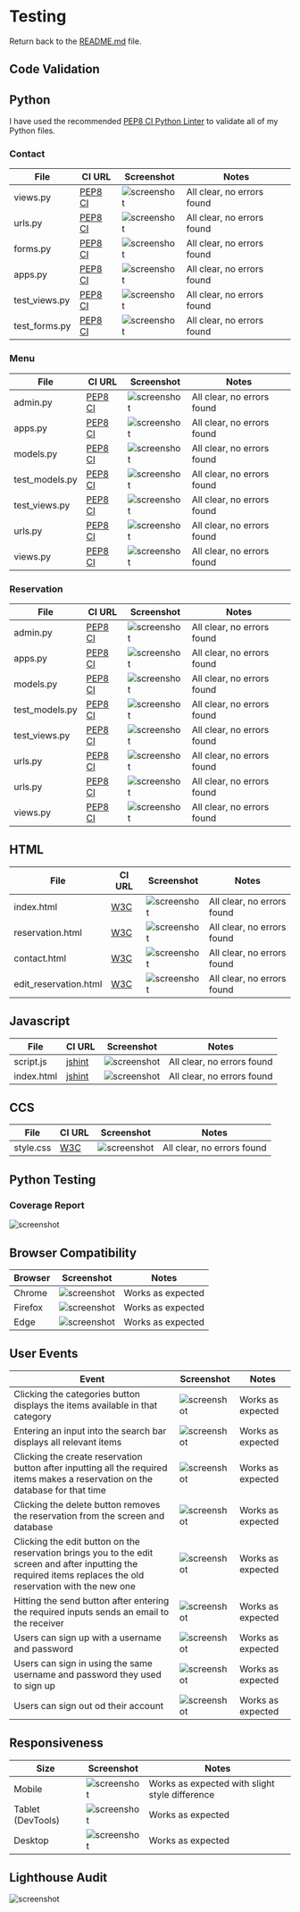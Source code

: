 # Testing

Return back to the [README.md](README.md) file.

## Code Validation

## Python

I have used the recommended [PEP8 CI Python Linter](https://pep8ci.herokuapp.com) to validate all of my Python files.
### Contact
| File | CI URL | Screenshot | Notes |
| --- | --- | --- | --- |
| views.py | [PEP8 CI](https://pep8ci.herokuapp.com/https://raw.githubusercontent.com/Briant-20/The-Savory-Spot/main/contact/views.py) | ![screenshot](documentation/contact_views.png) | All clear, no errors found |
| urls.py | [PEP8 CI](https://pep8ci.herokuapp.com/https://raw.githubusercontent.com/Briant-20/The-Savory-Spot/main/contact/urls.py) | ![screenshot](documentation/contact_urls.png) | All clear, no errors found |
| forms.py | [PEP8 CI](https://pep8ci.herokuapp.com/https://raw.githubusercontent.com/Briant-20/The-Savory-Spot/main/contact/forms.py) | ![screenshot](documentation/contact_forms.png) | All clear, no errors found |
| apps.py | [PEP8 CI](https://pep8ci.herokuapp.com/https://raw.githubusercontent.com/Briant-20/The-Savory-Spot/main/contact/apps.py) | ![screenshot](documentation/contact_apps.png) | All clear, no errors found |
| test_views.py | [PEP8 CI](https://pep8ci.herokuapp.com/https://raw.githubusercontent.com/Briant-20/The-Savory-Spot/main/contact/test_views.py) | ![screenshot](documentation/contact_test_views.png) | All clear, no errors found |
| test_forms.py | [PEP8 CI](https://pep8ci.herokuapp.com/https://raw.githubusercontent.com/Briant-20/The-Savory-Spot/main/contact/test_forms.py) | ![screenshot](documentation/contact_test_forms.png) | All clear, no errors found |

### Menu
| File | CI URL | Screenshot | Notes |
| --- | --- | --- | --- |
| admin.py | [PEP8 CI](https://pep8ci.herokuapp.com/https://raw.githubusercontent.com/Briant-20/The-Savory-Spot/main/menu/admin.py) | ![screenshot](documentation/menu_admin.png) | All clear, no errors found |
| apps.py | [PEP8 CI](https://pep8ci.herokuapp.com/https://raw.githubusercontent.com/Briant-20/The-Savory-Spot/main/menu/apps.py) | ![screenshot](documentation/menu_apps.png) | All clear, no errors found |
| models.py | [PEP8 CI](https://pep8ci.herokuapp.com/https://raw.githubusercontent.com/Briant-20/The-Savory-Spot/main/menu/models.py) | ![screenshot](documentation/menu_models.png) | All clear, no errors found |
| test_models.py | [PEP8 CI](https://pep8ci.herokuapp.com/https://raw.githubusercontent.com/Briant-20/The-Savory-Spot/main/menu/test_models.py) | ![screenshot](documentation/menu_test_models.png) | All clear, no errors found |
| test_views.py | [PEP8 CI](https://pep8ci.herokuapp.com/https://raw.githubusercontent.com/Briant-20/The-Savory-Spot/main/menu/test_views.py) | ![screenshot](documentation/menu_test_views.png) | All clear, no errors found |
| urls.py | [PEP8 CI](https://pep8ci.herokuapp.com/https://raw.githubusercontent.com/Briant-20/The-Savory-Spot/main/menu/urls.py) | ![screenshot](documentation/menu_urls.png) | All clear, no errors found |
| views.py | [PEP8 CI](https://pep8ci.herokuapp.com/https://raw.githubusercontent.com/Briant-20/The-Savory-Spot/main/menu/views.py) | ![screenshot](documentation/menu_views.png) | All clear, no errors found |

### Reservation
| File | CI URL | Screenshot | Notes |
| --- | --- | --- | --- |
| admin.py | [PEP8 CI](https://pep8ci.herokuapp.com/https://raw.githubusercontent.com/Briant-20/The-Savory-Spot/main/reservation/admin.py) | ![screenshot](documentation/reservation_admin.png) | All clear, no errors found |
| apps.py | [PEP8 CI](https://pep8ci.herokuapp.com/https://raw.githubusercontent.com/Briant-20/The-Savory-Spot/main/reservation/apps.py) | ![screenshot](documentation/reservation_apps.png) | All clear, no errors found |
| models.py | [PEP8 CI](https://pep8ci.herokuapp.com/https://raw.githubusercontent.com/Briant-20/The-Savory-Spot/main/reservation/models.py) | ![screenshot](documentation/reservation_models.png) | All clear, no errors found |
| test_models.py | [PEP8 CI](https://pep8ci.herokuapp.com/https://raw.githubusercontent.com/Briant-20/The-Savory-Spot/main/reservation/test_models.py) | ![screenshot](documentation/reservation_test_models.png) | All clear, no errors found |
| test_views.py | [PEP8 CI](https://pep8ci.herokuapp.com/https://raw.githubusercontent.com/Briant-20/The-Savory-Spot/main/reservation/test_views.py) | ![screenshot](documentation/reservation_test_views.png) | All clear, no errors found |
| urls.py | [PEP8 CI](https://pep8ci.herokuapp.com/https://raw.githubusercontent.com/Briant-20/The-Savory-Spot/main/reservation/urls.py) | ![screenshot](documentation/reservation_urls.png) | All clear, no errors found |
| urls.py | [PEP8 CI](https://pep8ci.herokuapp.com/https://raw.githubusercontent.com/Briant-20/The-Savory-Spot/main/reservation/urls.py) | ![screenshot](documentation/reservation_urls.png) | All clear, no errors found |
| views.py | [PEP8 CI](https://pep8ci.herokuapp.com/https://raw.githubusercontent.com/Briant-20/The-Savory-Spot/main/reservation/views.py) | ![screenshot](documentation/reservation_views.png) | All clear, no errors found |

## HTML
| File | CI URL | Screenshot | Notes |
| --- | --- | --- | --- |
| index.html | [W3C](https://validator.w3.org/nu/?showsource=yes&doc=https%3A%2F%2Fthe-savory-spot-36498e48077c.herokuapp.com%2F) | ![screenshot](documentation/index.png) | All clear, no errors found |
| reservation.html | [W3C](https://validator.w3.org/nu/?showsource=yes&doc=https%3A%2F%2Fthe-savory-spot-36498e48077c.herokuapp.com%2Freservation%2F) | ![screenshot](documentation/reservation.png) | All clear, no errors found |
| contact.html | [W3C](https://validator.w3.org/nu/?showsource=yes&doc=https%3A%2F%2Fthe-savory-spot-36498e48077c.herokuapp.com%2Fcontact%2F) | ![screenshot](documentation/contact.png) | All clear, no errors found |
| edit_reservation.html | [W3C](https://validator.w3.org/nu/?showsource=yes&doc=https%3A%2F%2Fthe-savory-spot-36498e48077c.herokuapp.com%2Fedit_reservation%2F) | ![screenshot](documentation/edit_reservation.png) | All clear, no errors found |

## Javascript
| File | CI URL | Screenshot | Notes |
| --- | --- | --- | --- |
| script.js | [jshint](https://jshint.com/) | ![screenshot](documentation/javascript.png) | All clear, no errors found |
| index.html | [jshint](https://jshint.com/) | ![screenshot](documentation/javascript2.png) | All clear, no errors found |

## CCS 
| File | CI URL | Screenshot | Notes |
| --- | --- | --- | --- |
| style.css | [W3C](https://jigsaw.w3.org/css-validator/validator?uri=https%3A%2F%2Fthe-savory-spot-36498e48077c.herokuapp.com%2F&profile=css3svg&usermedium=all&warning=1&vextwarning=&lang=en) | ![screenshot](documentation/css.png) | All clear, no errors found |

## Python Testing

### Coverage Report

![screenshot](documentation/coverage.png)

## Browser Compatibility

| Browser | Screenshot | Notes |
| --- | --- | --- |
| Chrome | ![screenshot](documentation/google.png) | Works as expected |
| Firefox | ![screenshot](documentation/firefox.png) | Works as expected |
| Edge | ![screenshot](documentation/edge.png) | Works as expected |

## User Events 

| Event | Screenshot | Notes |
| --- | --- | --- |
| Clicking the categories button displays the items available in that category | ![screenshot](documentation/user_event1.png) | Works as expected |
| Entering an input into the search bar displays all relevant items | ![screenshot](documentation/user_event2.png) | Works as expected |
| Clicking the create reservation button after inputting all the required items makes a reservation on the database for that time | ![screenshot](documentation/user_event3.png) | Works as expected |
| Clicking the delete button removes the reservation from the screen and database | ![screenshot](documentation/user_event4.png) | Works as expected |
| Clicking the edit button on the reservation brings you to the edit screen and after inputting the required items replaces the old reservation with the new one | ![screenshot](documentation/user_event5.png) | Works as expected |
| Hitting the send button after entering the required inputs sends an email to the receiver  | ![screenshot](documentation/user_event6.png) | Works as expected |
| Users can sign up with a username and password | ![screenshot](documentation/user_event7.png) | Works as expected |
| Users can sign in using the same username and password they used to sign up | ![screenshot](documentation/user_event8.png) | Works as expected |
| Users can sign out od their account | ![screenshot](documentation/user_event9.png) | Works as expected |

## Responsiveness

| Size | Screenshot | Notes |
| --- | --- | --- |
| Mobile | ![screenshot](documentation/mobile.png) | Works as expected with slight style difference |
| Tablet (DevTools) | ![screenshot](documentation/tablet.png) | Works as expected |
| Desktop | ![screenshot](documentation/google.png) | Works as expected |

## Lighthouse Audit

![screenshot](documentation/lighthouse.png)

